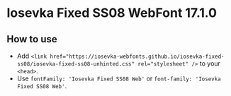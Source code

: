 # Iosevka Fixed SS08 WebFont 17.1.0

## How to use

- Add `<link href="https://iosevka-webfonts.github.io/iosevka-fixed-ss08/iosevka-fixed-ss08-unhinted.css" rel="stylesheet" />` to your `<head>`.
- Use `fontFamily: 'Iosevka Fixed SS08 Web'` or `font-family: 'Iosevka Fixed SS08 Web'`.
